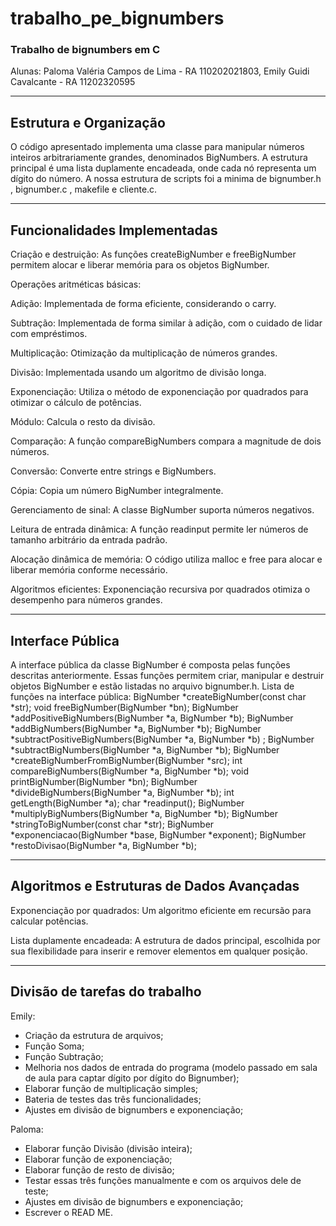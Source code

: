 # trabalho_pe_bignumbers
### Trabalho de bignumbers em C
Alunas: Paloma Valéria Campos de Lima - RA 110202021803, Emily Guidi Cavalcante - RA 11202320595

---
## Estrutura e Organização
O código apresentado implementa uma classe para manipular números inteiros arbitrariamente grandes, denominados BigNumbers. A estrutura principal é uma lista duplamente encadeada, onde cada nó representa um dígito do número. A nossa estrutura de scripts foi a minima de bignumber.h , bignumber.c , makefile e cliente.c.

---
## Funcionalidades Implementadas

Criação e destruição: As funções createBigNumber e freeBigNumber permitem alocar e liberar memória para os objetos BigNumber.

Operações aritméticas básicas:

Adição: Implementada de forma eficiente, considerando o carry.

Subtração: Implementada de forma similar à adição, com o cuidado de lidar com empréstimos.

Multiplicação: Otimização da multiplicação de números grandes.

Divisão: Implementada usando um algoritmo de divisão longa.

Exponenciação: Utiliza o método de exponenciação por quadrados para otimizar o cálculo de potências.

Módulo: Calcula o resto da divisão.

Comparação: A função compareBigNumbers compara a magnitude de dois números.

Conversão: Converte entre strings e BigNumbers.

Cópia: Copia um número BigNumber integralmente.

Gerenciamento de sinal: A classe BigNumber suporta números negativos.

Leitura de entrada dinâmica: A função readinput permite ler números de tamanho arbitrário da entrada padrão.

Alocação dinâmica de memória: O código utiliza malloc e free para alocar e liberar memória conforme necessário.

Algoritmos eficientes: Exponenciação recursiva por quadrados otimiza o desempenho para números grandes.

---

## Interface Pública


A interface pública da classe BigNumber é composta pelas funções descritas anteriormente. Essas funções permitem criar, manipular e destruir objetos BigNumber e estão listadas no arquivo bignumber.h.
Lista de funções na interface pública:
BigNumber *createBigNumber(const char *str);
void freeBigNumber(BigNumber *bn);
BigNumber *addPositiveBigNumbers(BigNumber *a, BigNumber *b);
BigNumber *addBigNumbers(BigNumber *a, BigNumber *b);
BigNumber *subtractPositiveBigNumbers(BigNumber *a, BigNumber *b) ;
BigNumber *subtractBigNumbers(BigNumber *a, BigNumber *b);
BigNumber *createBigNumberFromBigNumber(BigNumber *src);
int compareBigNumbers(BigNumber *a, BigNumber *b);
void printBigNumber(BigNumber *bn);
BigNumber *divideBigNumbers(BigNumber *a, BigNumber *b);
int getLength(BigNumber *a);
char *readinput();
BigNumber *multiplyBigNumbers(BigNumber *a, BigNumber *b);
BigNumber *stringToBigNumber(const char *str);
BigNumber *exponenciacao(BigNumber *base, BigNumber *exponent); 
BigNumber *restoDivisao(BigNumber *a, BigNumber *b);

___

## Algoritmos e Estruturas de Dados Avançadas

Exponenciação por quadrados: Um algoritmo eficiente em recursão para calcular potências.

Lista duplamente encadeada: A estrutura de dados principal, escolhida por sua flexibilidade para inserir e remover elementos em qualquer posição.

---

## Divisão de tarefas do trabalho 

Emily:
- Criação da estrutura de arquivos;
- Função Soma;
- Função Subtração;
- Melhoria nos dados de entrada do programa (modelo passado em sala de aula para captar dígito por dígito do Bignumber);
- Elaborar função de multiplicação simples;
- Bateria de testes das três funcionalidades;
- Ajustes em divisão de bignumbers e exponenciação;

Paloma: 
- Elaborar função Divisão (divisão inteira);
- Elaborar função de exponenciação;
- Elaborar função de resto de divisão;
- Testar essas três funções manualmente e com os arquivos dele de teste;
- Ajustes em divisão de bignumbers e exponenciação;
- Escrever o READ ME.
